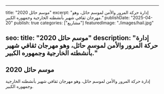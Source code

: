 
---
title: "موسم حائل 2020"
excerpt: "إدارة حركة المرور والأمن لموسم حائل، وهو مهرجان ثقافي شهير بأنشطته الخارجية وجمهوره الكبير."
publishDate: "2025-04-20"
publish: true
categories: ["مشاريع"]
featuredImage: "./images/hail.jpg"

seo:
  title: "موسم حائل 2020"
  description: "إدارة حركة المرور والأمن لموسم حائل، وهو مهرجان ثقافي شهير بأنشطته الخارجية وجمهوره الكبير."
---

## موسم حائل 2020
إدارة حركة المرور والأمن لموسم حائل، وهو مهرجان ثقافي شهير بأنشطته الخارجية وجمهوره الكبير.
